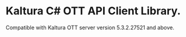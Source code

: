 # Kaltura C# OTT API Client Library.
Compatible with Kaltura OTT server version 5.3.2.27521 and above.
